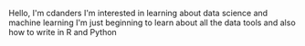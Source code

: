 Hello, I'm cdanders
I'm interested in learning about data science and machine learning
I'm just beginning to learn about all the data tools and also how to write in R and Python
